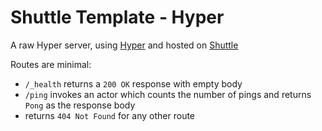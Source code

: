 # Shuttle Template - Hyper

A raw Hyper server, using [Hyper](https://hyper.rs) and hosted on [Shuttle](https://shuttle.rs)

Routes are minimal:

- `/_health` returns a `200 OK` response with empty body
- `/ping` invokes an actor which counts the number of pings and returns `Pong` as the response body
- returns `404 Not Found` for any other route
